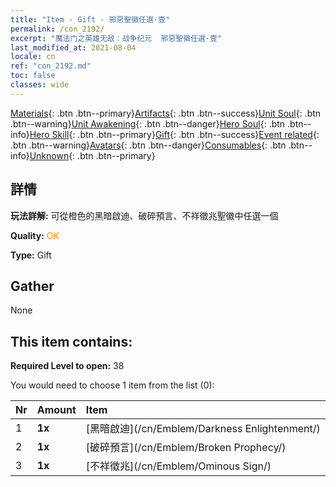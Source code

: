 ```yaml
---
title: "Item - Gift - 邪惡聖徽任選·壹"
permalink: /con_2192/
excerpt: "魔法门之英雄无敌：战争纪元  邪惡聖徽任選·壹"
last_modified_at: 2021-08-04
locale: cn
ref: "con_2192.md"
toc: false
classes: wide
---
```

 [Materials](/ItemsCN/){: .btn .btn--primary}[Artifacts](/ItemsCN/Artifacts/){: .btn .btn--success}[Unit Soul](/ItemsCN/UnitSoul/){: .btn .btn--warning}[Unit Awakening](/ItemsCN/UnitAwakening/){: .btn .btn--danger}[Hero Soul](/ItemsCN/HeroSoul/){: .btn .btn--info}[Hero Skill](/ItemsCN/HeroSkill/){: .btn .btn--primary}[Gift](/ItemsCN/Gift/){: .btn .btn--success}[Event related](/ItemsCN/Events/){: .btn .btn--warning}[Avatars](/ItemsCN/Avatars/){: .btn .btn--danger}[Consumables](/ItemsCN/Consumables/){: .btn .btn--info}[Unknown](/ItemsCN/Unknown/){: .btn .btn--primary}

## 詳情
 **玩法詳解:** 可從橙色的黑暗啟迪、破碎預言、不祥徵兆聖徽中任選一個

 **Quality:** <span style="color: #FF8C00">OK</span>

 **Type:** Gift

## Gather

  None

## This item contains:

 **Required Level to open:** 38

 You would need to choose 1 item from the list (0):

  | Nr | Amount |     Item    |
  |:---|:-------|:------------|
  | 1 |  **1x** | [黑暗啟迪](/cn/Emblem/Darkness Enlightenment/) |  | 
  | 2 |  **1x** | [破碎預言](/cn/Emblem/Broken Prophecy/) |  | 
  | 3 |  **1x** | [不祥徵兆](/cn/Emblem/Ominous Sign/) |  | 
